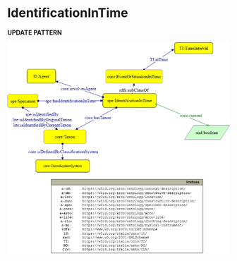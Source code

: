 # IdentificationInTime 


**UPDATE PATTERN**


![IdentificationInTime pattern graph](https://github.com/ICCD-MiBACT/ArCo/blob/DEV-1.3.0/ArCo-release/Documentation/NaturalHeritage/IdentificationInTime/IdentificationInTime-Pattern.drawio.png?raw=true)


